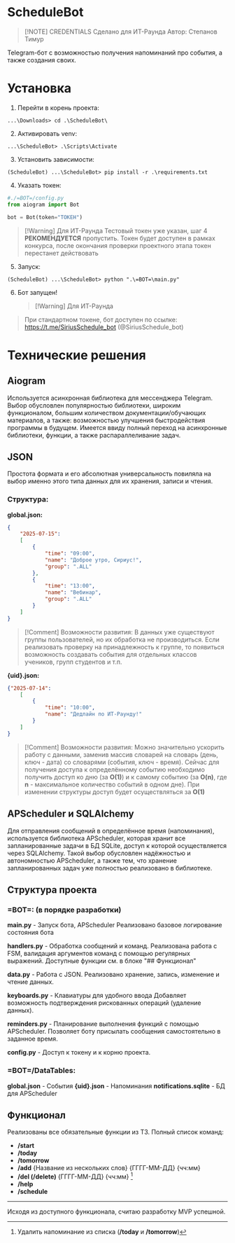 # ScheduleBot

> [!NOTE] CREDENTIALS
>Сделано для ИТ-Раунда
>Автор: Степанов Тимур

Telegram-бот с возможностью получения напоминаний про события, а также создания своих.
# Установка
1) Перейти в корень проекта:
```shell
...\Downloads> cd .\ScheduleBot\
```

2) Активировать venv:
```shell
...\ScheduleBot> .\Scripts\Activate
```

3) Установить зависимости:
```shell
(ScheduleBot) ...\ScheduleBot> pip install -r .\requirements.txt
```

4) Указать токен:
```python
#./=BOT=/config.py
from aiogram import Bot

bot = Bot(token="ТОКЕН")
```

> [!Warning] Для ИТ-Раунда
> Тестовый токен уже указан, шаг 4 **РЕКОМЕНДУЕТСЯ** пропустить.
> Токен будет доступен в рамках конкурса, после окончания проверки проектного этапа токен перестанет действовать

5) Запуск:
```shell
(ScheduleBot) ...\ScheduleBot> python ".\=BOT=\main.py"
```

6) Бот запущен!
   > [!Warning] Для ИТ-Раунда
> При стандартном токене, бот доступен по ссылке: https://t.me/SiriusSchedule_bot (@SiriusSchedule_bot)

# Технические решения
## Aiogram
Используется асинхронная библиотека для мессенджера Telegram.
Выбор обусловлен популярностью библиотеки, широким функционалом, большим количеством документации/обучающих материалов, а также: возможностью улучшения быстродействия программы в будущем.
Имеется ввиду полный переход на асинхронные библиотеки, функции, а также распараллеливание задач.

## JSON
Простота формата и его абсолютная универсальность повиляла на выбор именно этого типа данных для их хранения, записи и чтения.
### Структура: 
**global.json:**
```JSON
{
	"2025-07-15":
	[
		{
			"time": "09:00",
			"name": "Доброе утро, Сириус!",
			"group": ".ALL"
		},
		{
			"time": "13:00",
			"name": "Вебинар",
			"group": ".ALL"
		}
	]
}
```

> [!Comment] Возможности развития:
> В данных уже существуют группы пользователей, но их обработка не производиться. Если реализовать проверку на принадлежность к группе, то появиться возможность создавать события для отдельных классов учеников, групп студентов и т.п.

**{uid}.json:**
```JSON
{"2025-07-14":
	[
		{
			"time": "10:00",
			"name": "Дедлайн по ИТ-Раунду!"
		}
	]
}
```

> [!Comment] Возможности развития:
> Можно значительно ускорить работу с данными, заменив массив словарей на словарь (день, ключ - дата) со словарями (события, ключ - время).
> Сейчас для получения доступа к определённому событию необходимо получить доступ ко дню (за **O(1)**) и к самому событию (за **O(n)**, где **n** - максимальное количество событий в одном дне). 
> При изменении структуры доступ будет осуществляться за **O(1)**

## APScheduler и SQLAlchemy
Для отправления сообщений в определённое время (напоминания), используется библиотека APScheduler, которая хранит все запланированные задачи в БД SQLite, доступ к которой осуществляется через SQLAlchemy.
Такой выбор обусловлен надёжностью и автономностью APScheduler, а также тем, что хранение запланированных задач уже полностью реализовано в библиотеке.

## Структура проекта
### =BOT=: (в порядке разработки)
**main.py** - Запуск бота, APScheduler
Реализовано базовое логирование состояния бота

**handlers.py** - Обработка сообщений и команд.
Реализована работа с FSM, валидация аргументов команд с помощью регулярных выражений.
Доступные функции см. в блоке "## Функционал"

**data.py** - Работа с JSON.
Реализовано хранение, запись, изменение и чтение данных.

**keyboards.py** - Клавиатуры для удобного ввода
Добавляет возможность подтверждения рискованных операций (удаление данных). 

**reminders.py** - Планирование выполнения функций с помощью APScheduler.
Позволяет боту присылать сообщения самостоятельно в заданное время.

**config.py** - Доступ к токену и к корню проекта.
### =BOT=/DataTables:
**global.json** - События
**{uid}.json** - Напоминания
**notifications.sqlite** - БД для APScheduler
## Функционал
Реализованы все обязательные функции из ТЗ.
Полный список команд:
- **/start**
- **/today**
- **/tomorrow**
- **/add** {Название из нескольких слов} {ГГГГ-ММ-ДД} {чч:мм} 
- **/del (/delete)** {ГГГГ-ММ-ДД} {чч:мм} [^1]
- **/help**
- **/schedule**

[^1]: Удалить напоминание из списка (**/today** и **/tomorrow**)


---
Исходя из доступного функционала, считаю разработку MVP успешной.

